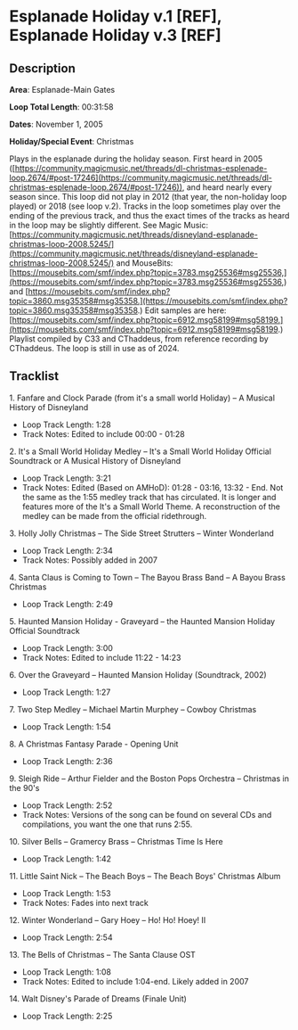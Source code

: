 # Esplanade Holiday v.1 [REF], Esplanade Holiday v.3 [REF]

## Description

**Area**: Esplanade-Main Gates

**Loop Total Length**: 00:31:58

**Dates**: November 1, 2005

**Holiday/Special Event**: Christmas

Plays in the esplanade during the holiday season. First heard in 2005 ([https://community.magicmusic.net/threads/dl-christmas-esplenade-loop.2674/#post-17246](https://community.magicmusic.net/threads/dl-christmas-esplenade-loop.2674/#post-17246)), and heard nearly every season since. This loop did not play in 2012 (that year, the non-holiday loop played) or 2018 (see loop v.2). Tracks in the loop sometimes play over the ending of the previous track, and thus the exact times of the tracks as heard in the loop may be slightly different. See Magic Music: [https://community.magicmusic.net/threads/disneyland-esplanade-christmas-loop-2008.5245/](https://community.magicmusic.net/threads/disneyland-esplanade-christmas-loop-2008.5245/) and MouseBits: 
[https://mousebits.com/smf/index.php?topic=3783.msg25536#msg25536,](https://mousebits.com/smf/index.php?topic=3783.msg25536#msg25536,) and [https://mousebits.com/smf/index.php?topic=3860.msg35358#msg35358.](https://mousebits.com/smf/index.php?topic=3860.msg35358#msg35358.) Edit samples are here: [https://mousebits.com/smf/index.php?topic=6912.msg58199#msg58199.](https://mousebits.com/smf/index.php?topic=6912.msg58199#msg58199.) Playlist compiled by C33 and CThaddeus, from reference recording by CThaddeus. The loop is still in use as of 2024.

## Tracklist

1\. Fanfare and Clock Parade (from it's a small world Holiday) – A Musical History of Disneyland

- Loop Track Length: 1:28
- Track Notes: Edited to include 00:00 - 01:28

2\. It's a Small World Holiday Medley – It's a Small World Holiday Official Soundtrack or A Musical History of Disneyland

- Loop Track Length: 3:21
- Track Notes: Edited (Based on AMHoD): 01:28 - 03:16, 13:32 - End. Not the same as the 1:55 medley track that has circulated. It is longer and features more of the It's a Small World Theme. A reconstruction of the medley can be made from the official ridethrough.

3\. Holly Jolly Christmas – The Side Street Strutters – Winter Wonderland

- Loop Track Length: 2:34
- Track Notes: Possibly added in 2007

4\. Santa Claus is Coming to Town – The Bayou Brass Band – A Bayou Brass Christmas

- Loop Track Length: 2:49

5\. Haunted Mansion Holiday - Graveyard – the Haunted Mansion Holiday Official Soundtrack

- Loop Track Length: 3:00
- Track Notes: Edited to include 11:22 - 14:23

6\. Over the Graveyard – Haunted Mansion Holiday (Soundtrack, 2002)

- Loop Track Length: 1:27

7\. Two Step Medley – Michael Martin Murphey – Cowboy Christmas

- Loop Track Length: 1:54

8\. A Christmas Fantasy Parade - Opening Unit

- Loop Track Length: 2:36

9\. Sleigh Ride – Arthur Fielder and the Boston Pops Orchestra – Christmas in the 90's

- Loop Track Length: 2:52
- Track Notes: Versions of the song can be found on several CDs and compilations, you want the one that runs 2:55.

10\. Silver Bells – Gramercy Brass – Christmas Time Is Here

- Loop Track Length: 1:42

11\. Little Saint Nick – The Beach Boys – The Beach Boys' Christmas Album

- Loop Track Length: 1:53
- Track Notes: Fades into next track

12\. Winter Wonderland – Gary Hoey – Ho! Ho! Hoey! II

- Loop Track Length: 2:54

13\. The Bells of Christmas – The Santa Clause OST

- Loop Track Length: 1:08
- Track Notes: Edited to include 1:04-end. Likely added in 2007

14\. Walt Disney's Parade of Dreams (Finale Unit)

- Loop Track Length: 2:25
